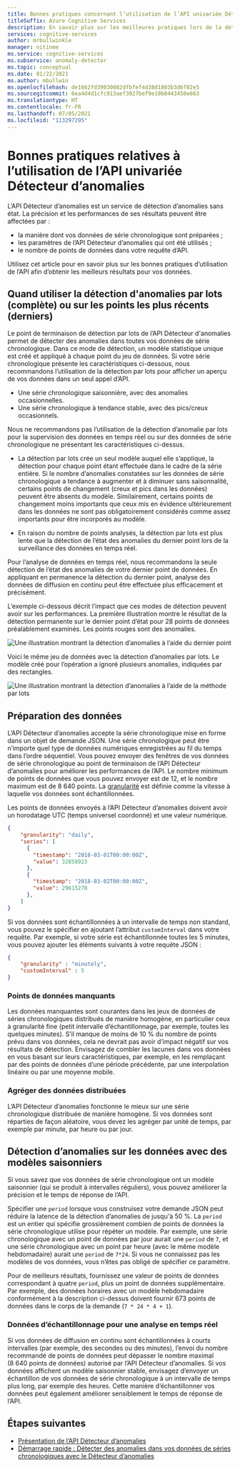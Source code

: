 ```yaml
---
title: Bonnes pratiques concernant l’utilisation de l’API univariée Détecteur d’anomalies
titleSuffix: Azure Cognitive Services
description: En savoir plus sur les meilleures pratiques lors de la détection d’anomalies avec l’API Détecteur d’anomalies.
services: cognitive-services
author: mrbullwinkle
manager: nitinme
ms.service: cognitive-services
ms.subservice: anomaly-detector
ms.topic: conceptual
ms.date: 01/22/2021
ms.author: mbullwin
ms.openlocfilehash: de1662fd39030082dfbfef4d38d1803b3d6f82e5
ms.sourcegitcommit: 6ea4d4d1cfc913aef3927bef9e10b8443450e663
ms.translationtype: HT
ms.contentlocale: fr-FR
ms.lasthandoff: 07/05/2021
ms.locfileid: "113297295"
---
```

# <a name="best-practices-for-using-the-anomaly-detector-univariate-api"></a>Bonnes pratiques relatives à l’utilisation de l’API univariée Détecteur d’anomalies

L’API Détecteur d’anomalies est un service de détection d’anomalies sans état. La précision et les performances de ses résultats peuvent être affectées par :

* la manière dont vos données de série chronologique sont préparées ;
* les paramètres de l’API Détecteur d’anomalies qui ont été utilisés ;
* le nombre de points de données dans votre requête d’API. 

Utilisez cet article pour en savoir plus sur les bonnes pratiques d’utilisation de l’API afin d’obtenir les meilleurs résultats pour vos données. 

## <a name="when-to-use-batch-entire-or-latest-last-point-anomaly-detection"></a>Quand utiliser la détection d'anomalies par lots (complète) ou sur les points les plus récents (derniers)

Le point de terminaison de détection par lots de l’API Détecteur d'anomalies permet de détecter des anomalies dans toutes vos données de série chronologique. Dans ce mode de détection, un modèle statistique unique est créé et appliqué à chaque point du jeu de données. Si votre série chronologique présente les caractéristiques ci-dessous, nous recommandons l’utilisation de la détection par lots pour afficher un aperçu de vos données dans un seul appel d’API.

* Une série chronologique saisonnière, avec des anomalies occasionnelles.
* Une série chronologique à tendance stable, avec des pics/creux occasionnels. 

Nous ne recommandons pas l’utilisation de la détection d’anomalie par lots pour la supervision des données en temps réel ou sur des données de série chronologique ne présentant les caractéristiques ci-dessus. 

* La détection par lots crée un seul modèle auquel elle s’applique, la détection pour chaque point étant effectuée dans le cadre de la série entière. Si le nombre d’anomalies constatées sur les données de série chronologique a tendance à augmenter et à diminuer sans saisonnalité, certains points de changement (creux et pics dans les données) peuvent être absents du modèle. Similairement, certains points de changement moins importants que ceux mis en évidence ultérieurement dans les données ne sont pas obligatoirement considérés comme assez importants pour être incorporés au modèle.

* En raison du nombre de points analysés, la détection par lots est plus lente que la détection de l’état des anomalies du dernier point lors de la surveillance des données en temps réel.

Pour l’analyse de données en temps réel, nous recommandons la seule détection de l’état des anomalies de votre dernier point de données. En appliquant en permanence la détection du dernier point, analyse des données de diffusion en continu peut être effectuée plus efficacement et précisément.

L’exemple ci-dessous décrit l’impact que ces modes de détection peuvent avoir sur les performances. La première illustration montre le résultat de la détection permanente sur le dernier point d’état pour 28 points de données préalablement examinés. Les points rouges sont des anomalies.

![Une illustration montrant la détection d’anomalies à l’aide du dernier point](../media/last.png)

Voici le même jeu de données avec la détection d’anomalies par lots. Le modèle créé pour l’opération a ignoré plusieurs anomalies, indiquées par des rectangles.

![Une illustration montrant la détection d’anomalies à l’aide de la méthode par lots](../media/entire.png)

## <a name="data-preparation"></a>Préparation des données

L’API Détecteur d’anomalies accepte la série chronologique mise en forme dans un objet de demande JSON. Une série chronologique peut être n’importe quel type de données numériques enregistrées au fil du temps dans l’ordre séquentiel. Vous pouvez envoyer des fenêtres de vos données de série chronologique au point de terminaison de l’API Détecteur d’anomalies pour améliorer les performances de l’API. Le nombre minimum de points de données que vous pouvez envoyer est de 12, et le nombre maximum est de 8 640 points. La [granularité](/dotnet/api/microsoft.azure.cognitiveservices.anomalydetector.models.granularity) est définie comme la vitesse à laquelle vos données sont échantillonnées. 

Les points de données envoyés à l’API Détecteur d’anomalies doivent avoir un horodatage UTC (temps universel coordonné) et une valeur numérique. 

```json
{
    "granularity": "daily",
    "series": [
      {
        "timestamp": "2018-03-01T00:00:00Z",
        "value": 32858923
      },
      {
        "timestamp": "2018-03-02T00:00:00Z",
        "value": 29615278
      },
    ]
}
```

Si vos données sont échantillonnées à un intervalle de temps non standard, vous pouvez le spécifier en ajoutant l’attribut `customInterval` dans votre requête. Par exemple, si votre série est échantillonnée toutes les 5 minutes, vous pouvez ajouter les éléments suivants à votre requête JSON :

```json
{
    "granularity" : "minutely", 
    "customInterval" : 5
}
```

### <a name="missing-data-points"></a>Points de données manquants

Les données manquantes sont courantes dans les jeux de données de séries chronologiques distribués de manière homogène, en particulier ceux à granularité fine (petit intervalle d’échantillonnage, par exemple, toutes les quelques minutes). S’il manque de moins de 10 % du nombre de points prévu dans vos données, cela ne devrait pas avoir d’impact négatif sur vos résultats de détection. Envisagez de combler les lacunes dans vos données en vous basant sur leurs caractéristiques, par exemple, en les remplaçant par des points de données d’une période précédente, par une interpolation linéaire ou par une moyenne mobile.

### <a name="aggregate-distributed-data"></a>Agréger des données distribuées

L’API Détecteur d’anomalies fonctionne le mieux sur une série chronologique distribuée de manière homogène. Si vos données sont réparties de façon aléatoire, vous devez les agréger par unité de temps, par exemple par minute, par heure ou par jour.

## <a name="anomaly-detection-on-data-with-seasonal-patterns"></a>Détection d’anomalies sur les données avec des modèles saisonniers

Si vous savez que vos données de série chronologique ont un modèle saisonnier (qui se produit à intervalles réguliers), vous pouvez améliorer la précision et le temps de réponse de l’API. 

Spécifier une `period` lorsque vous construisez votre demande JSON peut réduire la latence de la détection d’anomalies de jusqu'à 50 %. La `period` est un entier qui spécifie grossièrement combien de points de données la série chronologique utilise pour répéter un modèle. Par exemple, une série chronologique avec un point de données par jour aurait une `period` de `7`, et une série chronologique avec un point par heure (avec le même modèle hebdomadaire) aurait une `period` de  `7*24`. Si vous ne connaissez pas les modèles de vos données, vous n’êtes pas obligé de spécifier ce paramètre.

Pour de meilleurs résultats, fournissez une valeur de points de données correspondant à quatre `period`, plus un point de données supplémentaire. Par exemple, des données horaires avec un modèle hebdomadaire conformément à la description ci-dessus doivent fournir 673 points de données dans le corps de la demande (`7 * 24 * 4 + 1`).

### <a name="sampling-data-for-real-time-monitoring"></a>Données d’échantillonnage pour une analyse en temps réel

Si vos données de diffusion en continu sont échantillonnées à courts intervalles (par exemple, des secondes ou des minutes), l’envoi du nombre recommandé de points de données peut dépasser le nombre maximal (8 640 points de données) autorisé par l’API Détecteur d’anomalies. Si vos données affichent un modèle saisonnier stable, envisagez d’envoyer un échantillon de vos données de série chronologique à un intervalle de temps plus long, par exemple des heures. Cette manière d’échantillonner vos données peut également améliorer sensiblement le temps de réponse de l’API. 

## <a name="next-steps"></a>Étapes suivantes

* [Présentation de l’API Détecteur d’anomalies](../overview.md)
* [Démarrage rapide : Détecter des anomalies dans vos données de séries chronologiques avec le Détecteur d’anomalies](../quickstarts/client-libraries.md)
